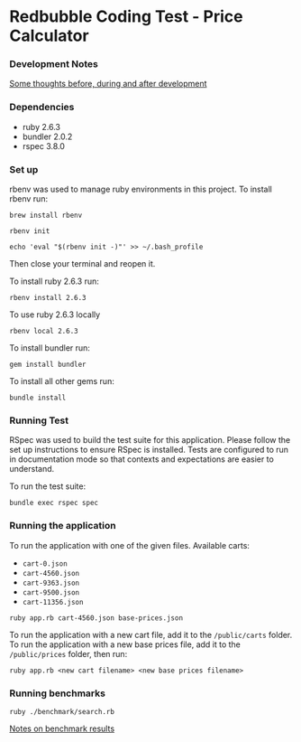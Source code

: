 # Redbubble Coding Test - Price Calculator

### Development Notes

[Some thoughts before, during and after development](./NOTES.md)

### Dependencies

- ruby 2.6.3
- bundler 2.0.2
- rspec 3.8.0

### Set up

rbenv was used to manage ruby environments in this project.
To install rbenv run:

```shell
brew install rbenv

rbenv init

echo 'eval "$(rbenv init -)"' >> ~/.bash_profile
```

Then close your terminal and reopen it.

To install ruby 2.6.3 run:

```shell
rbenv install 2.6.3
```

To use ruby 2.6.3 locally

```shell
rbenv local 2.6.3
```

To install bundler run:

```shell
gem install bundler
```

To install all other gems run:

```shell
bundle install
```

### Running Test

RSpec was used to build the test suite for this application. Please follow the
set up instructions to ensure RSpec is installed.
Tests are configured to run in documentation mode so that contexts and
expectations are easier to understand.

To run the test suite:

```shell
bundle exec rspec spec
```

### Running the application

To run the application with one of the given files.
Available carts:

- `cart-0.json`
- `cart-4560.json`
- `cart-9363.json`
- `cart-9500.json`
- `cart-11356.json`

```shell
ruby app.rb cart-4560.json base-prices.json
```

To run the application with a new cart file, add it to the `/public/carts` folder. To run the application with a new base prices file, add it to the
`/public/prices` folder, then run:

```shell
ruby app.rb <new cart filename> <new base prices filename>
```

### Running benchmarks

```shell
ruby ./benchmark/search.rb
```

[Notes on benchmark results](./NOTES.md#building-a-better-search)
